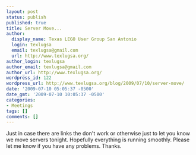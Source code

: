 ```yaml
---
layout: post
status: publish
published: true
title: Server Move...
author:
  display_name: Texas LEGO User Group San Antonio
  login: texlugsa
  email: texlugsa@gmail.com
  url: http://www.texlugsa.org/
author_login: texlugsa
author_email: texlugsa@gmail.com
author_url: http://www.texlugsa.org/
wordpress_id: 122
wordpress_url: http://www.texlugsa.org/blog/2009/07/10/server-move/
date: '2009-07-10 05:05:37 -0500'
date_gmt: '2009-07-10 10:05:37 -0500'
categories:
- Meetings
tags: []
comments: []
---
```

<p>Just in case there are links the don't work or otherwise just to let you know we move servers tonight. Hopefully everything is running smoothly. Please let me know if you have any problems. Thanks.</p>
